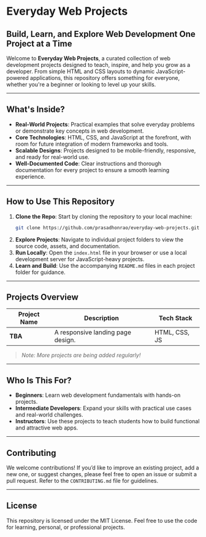 # Everyday Web Projects

## **Build, Learn, and Explore Web Development One Project at a Time**

Welcome to **Everyday Web Projects**, a curated collection of web development projects designed to teach, inspire, and help you grow as a developer. From simple HTML and CSS layouts to dynamic JavaScript-powered applications, this repository offers something for everyone, whether you're a beginner or looking to level up your skills.

---

## **What's Inside?**

- **Real-World Projects**: Practical examples that solve everyday problems or demonstrate key concepts in web development.
- **Core Technologies**: HTML, CSS, and JavaScript at the forefront, with room for future integration of modern frameworks and tools.
- **Scalable Designs**: Projects designed to be mobile-friendly, responsive, and ready for real-world use.
- **Well-Documented Code**: Clear instructions and thorough documentation for every project to ensure a smooth learning experience.

---

## **How to Use This Repository**

1. **Clone the Repo**: Start by cloning the repository to your local machine:
   ```bash
   git clone https://github.com/prasadhonrao/everyday-web-projects.git
   ```
2. **Explore Projects**: Navigate to individual project folders to view the source code, assets, and documentation.
3. **Run Locally**: Open the `index.html` file in your browser or use a local development server for JavaScript-heavy projects.
4. **Learn and Build**: Use the accompanying `README.md` files in each project folder for guidance.

---

## **Projects Overview**

| Project Name | Description                       | Tech Stack    |
| ------------ | --------------------------------- | ------------- |
| **TBA**      | A responsive landing page design. | HTML, CSS, JS |

> _Note: More projects are being added regularly!_

---

## **Who Is This For?**

- **Beginners**: Learn web development fundamentals with hands-on projects.
- **Intermediate Developers**: Expand your skills with practical use cases and real-world challenges.
- **Instructors**: Use these projects to teach students how to build functional and attractive web apps.

---

## **Contributing**

We welcome contributions! If you’d like to improve an existing project, add a new one, or suggest changes, please feel free to open an issue or submit a pull request. Refer to the `CONTRIBUTING.md` file for guidelines.

---

## **License**

This repository is licensed under the MIT License. Feel free to use the code for learning, personal, or professional projects.
